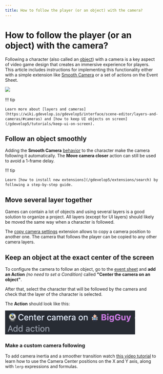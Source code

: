 ```yaml
---
title: How to follow the player (or an object) with the camera?
---
```

# How to follow the player (or an object) with the camera?

Following a character (also called an [object](https://wiki.gdevelop.io/gdevelop5/objects)) with a camera is a key aspect of video game design that creates an immersive experience for players.
This article includes instructions for implementing this functionality either with a simple extension like [Smooth Camera](https://wiki.gdevelop.io/gdevelop5/extensions/smooth-camera/reference) or a set of actions on the Event Sheet.

![](/gdevelop5/tutorials/follow-player-with-camera/follow_object_with_camera.gif)

!!! tip

    Learn more about [layers and cameras](https://wiki.gdevelop.io/gdevelop5/interface/scene-editor/layers-and-cameras/#cameras) and [how to keep UI objects on screen](/gdevelop5/tutorials/keep-ui-on-screen).


## Follow an object smoothly

Adding the **Smooth Camera** [behavior](https://wiki.gdevelop.io/gdevelop5/behaviors#adding_a_behavior_to_an_object) to the character make the camera following it automatically. The **Move camera closer** action can still be used to avoid a 1-frame delay.

!!! tip

    Learn [how to install new extensions](/gdevelop5/extensions/search) by following a step-by-step guide.


## Move several layer together

Games can contain a lot of objects and using several layers is a good solution to organize a project. All layers (except for UI layers) should likely be moved the same way when a character is followed.

The [copy camera settings](https://wiki.gdevelop.io/gdevelop5/extensions/copy-camera-settings/) extension allows to copy a camera position to another one. The camera that follows the player can be copied to any other camera layers.


## Keep an object at the exact center of the screen

To configure the camera to follow an object, go to the [event sheet](https://wiki.gdevelop.io/gdevelop5/events) and **add an Action** *(no need to set a Condition)* called **"Center the camera on an object"**.

After that, select the character that will be followed by the camera and check that the layer of the character is selected.

The **Action** should look like this:

![](pasted/20230316-155732.png)


### Make a custom camera following

To add camera inertia and a smoother transition watch [this video tutorial](https://youtu.be/yUNisggNh7s?t=84) to learn how to use the Camera Center positions on the X and Y axis, along with `lerp` expressions and formulas.